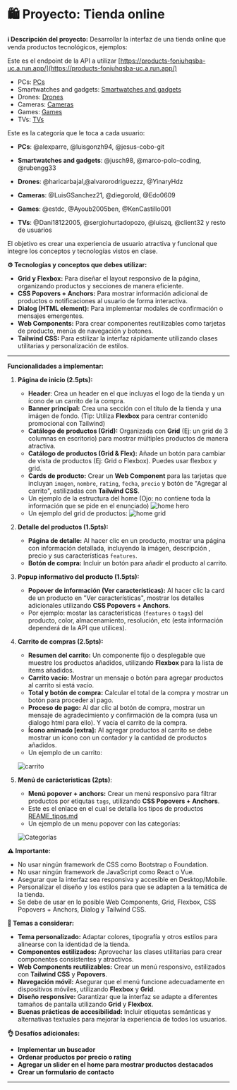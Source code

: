 # **🛍️ Proyecto:** Tienda online

**ℹ️ Descripción del proyecto:**
Desarrollar la interfaz de una tienda online que venda productos tecnológicos, ejemplos:

Este es el endpoint de la API a utilizar [https://products-foniuhqsba-uc.a.run.app/](https://products-foniuhqsba-uc.a.run.app/) 

- PCs: [PCs](https://products-foniuhqsba-uc.a.run.app/PCs)
- Smartwatches and gadgets: [Smartwatches and gadgets](https://products-foniuhqsba-uc.a.run.app/Smartwatches%20and%20gadgets)
- Drones: [Drones](https://products-foniuhqsba-uc.a.run.app/Drones)
- Cameras: [Cameras](https://products-foniuhqsba-uc.a.run.app/Cameras)
- Games: [Games](https://products-foniuhqsba-uc.a.run.app/Games)
- TVs: [TVs](https://products-foniuhqsba-uc.a.run.app/TVs)

Este es la categoría que le toca a cada usuario:
- **PCs**: @alexparre, @luisgonzh94, @jesus-cobo-git

- **Smartwatches and gadgets**: @jusch98, @marco-polo-coding, @rubengg33

- **Drones**: @haricarbajal,@alvarorodriguezzz, @YinaryHdz         

- **Cameras**: @LuisGSanchez21, @diegorold, @Edo0609 

- **Games**: @estdc, @Ayoub2005ben, @KenCastillo001    

- **TVs**: @Dani18122005, @sergiohurtadopozo, @luiszq, @client32
y resto de usuarios


El objetivo es crear una experiencia de usuario atractiva y funcional que integre los conceptos y tecnologías vistos en clase.

**⚙️ Tecnologías y conceptos que debes utilizar:**

- **Grid y Flexbox:** Para diseñar el layout responsivo de la página, organizando productos y secciones de manera eficiente.
- **CSS Popovers + Anchors:** Para mostrar información adicional de productos o notificaciones al usuario de forma interactiva.
- **Dialog (HTML element):** Para implementar modales de confirmación o mensajes emergentes.
- **Web Components:** Para crear componentes reutilizables como tarjetas de producto, menús de navegación y botones.
- **Tailwind CSS:** Para estilizar la interfaz rápidamente utilizando clases utilitarias y personalización de estilos.

---

**Funcionalidades a implementar:**

1. **Página de inicio (2.5pts):**
   - **Header**: Crea un header en el que incluyas el logo de la tienda y un ícono de un carrito de la compra.
   - **Banner principal:** Crea una sección con el título de la tienda y una imágen de fondo. (Tip: Utiliza **Flexbox** para centrar contenido promocional con Tailwind)
   - **Catálogo de productos (Grid):** Organizada con **Grid** (Ej: un grid de 3 columnas en escritorio) para mostrar múltiples productos de manera atractiva.
   - **Catálogo de productos (Grid & Flex):** Añade un botón para cambiar de vista de productos (Ej: Grid o Flexbox). Puedes usar flexbox y grid.
   - **Cards de producto:** Crear un **Web Component** para las tarjetas que incluyan `imagen`, `nombre`, `rating`, `fecha`, `precio` y botón de "Agregar al carrito", estilizadas con **Tailwind CSS**.
   - Un ejemplo de la estructura del home (Ojo: no contiene toda la información que se pide en el enunciado)
   ![home hero](../../assets/p6/home-hero.jpg)
   - Un ejemplo del grid de productos:
   ![home grid](../../assets/p6/home-grid.jpg)

2. **Detalle del productos (1.5pts):**
   - **Página de detalle:** Al hacer clic en un producto, mostrar una página con información detallada, incluyendo la imágen, descripción , precio y sus características `features`.
   - **Botón de compra:** Incluir un botón para añadir el producto al carrito.

3. **Popup informativo del producto (1.5pts):**
   - **Popover de información (Ver características):** Al hacer clic la card de un producto en "Ver características", mostrar los detalles adicionales utilizando **CSS Popovers + Anchors**.
   - Por ejemplo: mostar las características (`features` o `tags`) del producto, color, almacenamiento, resolución, etc (esta información dependerá de la API que utilices).

4. **Carrito de compras (2.5pts):**
   - **Resumen del carrito:** Un componente fijo o desplegable que muestre los productos añadidos, utilizando **Flexbox** para la lista de items añadidos.
   - **Carrito vacío:** Mostrar un mensaje o botón para agregar productos al carrito si está vacío.
   - **Total y botón de compra:** Calcular el total de la compra y mostrar un botón para proceder al pago.
   - **Proceso de pago:** Al dar clic al botón de compra, mostrar un mensaje de agradecimiento y confirmación de la compra (usa un dialogo html para ello). Y vacía el carrito de la compra.
   - **Ícono animado [extra]:** Al agregar productos al carrito se debe mostrar un icono con un contador y la cantidad de productos añadidos.
   - Un ejemplo de un carrito:
   
   ![carrito](../../assets/p6/carrito.jpg)

5. **Menú de carácteristicas (2pts)**:
   - **Menú popover + anchors:** Crear un menú responsivo para filtrar productos por etiqutas `tags`, utilizando **CSS Popovers + Anchors**.
   - Este es el enlace en el cual se detalla los tipos de productos [REAME_tipos.md](./REAME-tipos.html)
   - Un ejemplo de un menu popover con las categorías:
   
   ![Categorías](../../assets/p6/categorias.jpg)

**⚠️ Importante:**

   - No usar ningún framework de CSS como Bootstrap o Foundation.
   - No usar ningún framework de JavaScript como React o Vue.
   - Asegurar que la interfaz sea responsiva y accesible en Desktop/Mobile.
   - Personalizar el diseño y los estilos para que se adapten a la temática de la tienda.
   - Se debe de usar en lo posible Web Components, Grid, Flexbox, CSS Popovers + Anchors, Dialog y Tailwind CSS.

**👀 Temas a considerar:**
   - **Tema personalizado:** Adaptar colores, tipografía y otros estilos para alinearse con la identidad de la tienda.
   - **Componentes estilizados:** Aprovechar las clases utilitarias para crear componentes consistentes y atractivos.
   - **Web Components reutilizables:** Crear un menú responsivo, estilizados con **Tailwind CSS** y **Popovers**.
   - **Navegación móvil:** Asegurar que el menú funcione adecuadamente en dispositivos móviles, utilizando **Flexbox** y **Grid**.
   - **Diseño responsive:** Garantizar que la interfaz se adapte a diferentes tamaños de pantalla utilizando **Grid** y **Flexbox**.
   - **Buenas prácticas de accesibilidad:** Incluir etiquetas semánticas y alternativas textuales para mejorar la experiencia de todos los usuarios.

**👌 Desafíos adicionales:**
- **Implementar un buscador**
- **Ordenar productos por precio o rating**
- **Agregar un slider en el home para mostrar productos destacados**
- **Crear un formulario de contacto**

---
